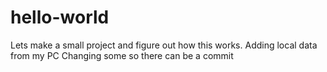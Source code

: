 # hello-world

Lets make a small project and figure out how this works.
Adding local data from my PC
Changing some so there can be a commit
